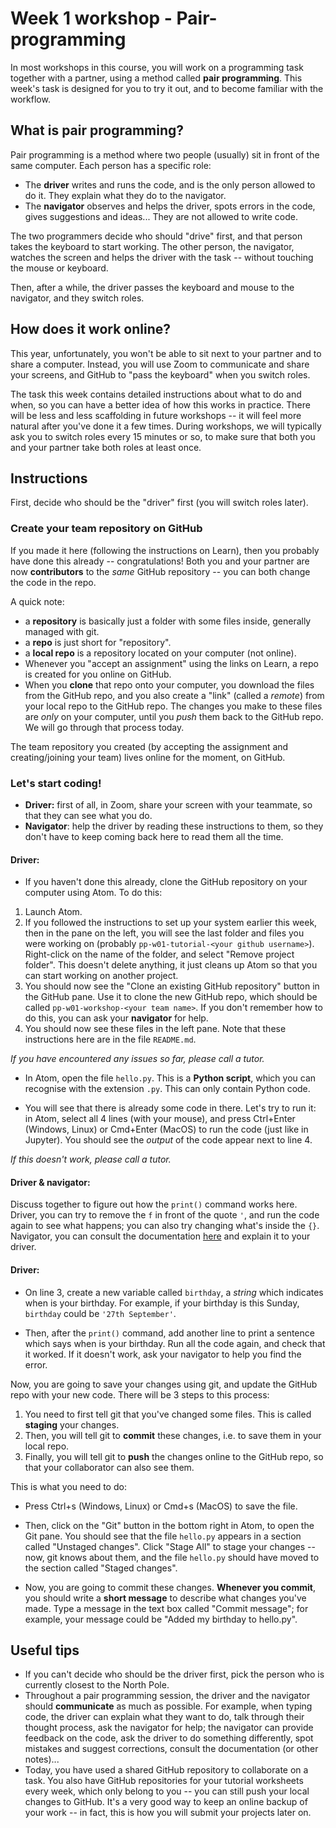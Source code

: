 # Week 1 workshop - Pair-programming

In most workshops in this course, you will work on a programming task together with a partner, using a method called **pair programming**. This week's task is designed for you to try it out, and to become familiar with the workflow.

## What is pair programming?

Pair programming is a method where two people (usually) sit in front of the same computer. Each person has a specific role:
- The **driver** writes and runs the code, and is the only person allowed to do it. They explain what they do to the navigator.
- The **navigator** observes and helps the driver, spots errors in the code, gives suggestions and ideas... They are not allowed to write code.

The two programmers decide who should "drive" first, and that person takes the keyboard to start working. The other person, the navigator, watches the screen and helps the driver with the task -- without touching the mouse or keyboard.

Then, after a while, the driver passes the keyboard and mouse to the navigator, and they switch roles.

## How does it work online?

This year, unfortunately, you won't be able to sit next to your partner and to share a computer. Instead, you will use Zoom to communicate and share your screens, and GitHub to "pass the keyboard" when you switch roles.

The task this week contains detailed instructions about what to do and when, so you can have a better idea of how this works in practice. There will be less and less scaffolding in future workshops -- it will feel more natural after you've done it a few times. During workshops, we will typically ask you to switch roles every 15 minutes or so, to make sure that both you and your partner take both roles at least once.

## Instructions

First, decide who should be the "driver" first (you will switch roles later).

### Create your team repository on GitHub

If you made it here (following the instructions on Learn), then you probably have done this already -- congratulations! Both you and your partner are now **contributors** to the *same* GitHub repository -- you can both change the code in the repo.

A quick note:
- a **repository** is basically just a folder with some files inside, generally managed with git.
- a **repo** is just short for "repository".
- a **local repo** is a repository located on your computer (not online).
- Whenever you "accept an assignment" using the links on Learn, a repo is created for you online on GitHub.
- When you **clone** that repo onto your computer, you download the files from the GitHub repo, and you also create a "link" (called a *remote*) from your local repo to the GitHub repo. The changes you make to these files are *only* on your computer, until you *push* them back to the GitHub repo. We will go through that process today.

The team repository you created (by accepting the assignment and creating/joining your team) lives online for the moment, on GitHub.

### Let's start coding!

- **Driver:** first of all, in Zoom, share your screen with your teammate, so that they can see what you do.
- **Navigator**: help the driver by reading these instructions to them, so they don't have to keep coming back here to read them all the time.

#### Driver:

- If you haven't done this already, clone the GitHub repository on your computer using Atom. To do this:
1. Launch Atom.
2. If you followed the instructions to set up your system earlier this week, then in the pane on the left, you will see the last folder and files you were working on (probably `pp-w01-tutorial-<your github username>`). Right-click on the name of the folder, and select "Remove project folder". This doesn't delete anything, it just cleans up Atom so that you can start working on another project.
3. You should now see the "Clone an existing GitHub repository" button in the GitHub pane. Use it to clone the new GitHub repo, which should be called `pp-w01-workshop-<your team name>`. If you don't remember how to do this, you can ask your **navigator** for help.
4. You should now see these files in the left pane. Note that these instructions here are in the file `README.md`.

*If you have encountered any issues so far, please call a tutor.*

- In Atom, open the file `hello.py`. This is a **Python script**, which you can recognise with the extension `.py`. This can only contain Python code.

- You will see that there is already some code in there. Let's try to run it: in Atom, select all 4 lines (with your mouse), and press Ctrl+Enter (Windows, Linux) or Cmd+Enter (MacOS) to run the code (just like in Jupyter). You should see the *output* of the code appear next to line 4.

*If this doesn't work, please call a tutor.*

#### Driver & navigator:

Discuss together to figure out how the `print()` command works here. Driver, you can try to remove the `f` in front of the quote `'`, and run the code again to see what happens; you can also try changing what's inside the `{}`. Navigator, you can consult the documentation [here](https://docs.python.org/3/tutorial/inputoutput.html#formatted-string-literals) and explain it to your driver.

#### Driver:

- On line 3, create a new variable called `birthday`, a *string* which indicates when is your birthday. For example, if your birthday is this Sunday, `birthday` could be `'27th September'`.

- Then, after the `print()` command, add another line to print a sentence which says when is your birthday. Run all the code again, and check that it worked. If it doesn't work, ask your navigator to help you find the error.

Now, you are going to save your changes using git, and update the GitHub repo with your new code. There will be 3 steps to this process:
1. You need to first tell git that you've changed some files. This is called **staging** your changes.
2. Then, you will tell git to **commit** these changes, i.e. to save them in your local repo.
3. Finally, you will tell git to **push** the changes online to the GitHub repo, so that your collaborator can also see them.

This is what you need to do:

- Press Ctrl+s (Windows, Linux) or Cmd+s (MacOS) to save the file.

- Then, click on the "Git" button in the bottom right in Atom, to open the Git pane. You should see that the file `hello.py` appears in a section called "Unstaged changes". Click "Stage All" to stage your changes -- now, git knows about them, and the file `hello.py` should have moved to the section called "Staged changes".

- Now, you are going to commit these changes. **Whenever you commit**, you should write a **short message** to describe what changes you've made. Type a message in the text box called "Commit message"; for example, your message could be "Added my birthday to hello.py".

## Useful tips

- If you can't decide who should be the driver first, pick the person who is currently closest to the North Pole.
- Throughout a pair programming session, the driver and the navigator should **communicate** as much as possible. For example, when typing code, the driver can explain what they want to do, talk through their thought process, ask the navigator for help; the navigator can provide feedback on the code, ask the driver to do something differently, spot mistakes and suggest corrections, consult the documentation (or other notes)...
- Today, you have used a shared GitHub repository to collaborate on a task. You also have GitHub repositories for your tutorial worksheets every week, which only belong to you -- you can still push your local changes to GitHub. It's a very good way to keep an online backup of your work -- in fact, this is how you will submit your projects later on.
